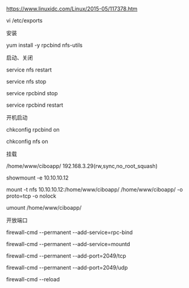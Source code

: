 https://www.linuxidc.com/Linux/2015-05/117378.htm



vi /etc/exports

安装

yum install -y rpcbind nfs-utils



启动、关闭

service nfs restart

service nfs stop

service rpcbind stop

service rpcbind restart



开机启动

chkconfig rpcbind on

chkconfig nfs on



挂载

/home/www/ciboapp/ 192.168.3.29\(rw,sync,no\_root\_squash\)





showmount -e 10.10.10.12

mount -t nfs 10.10.10.12:/home/www/ciboapp/ /home/www/ciboapp/  -o proto=tcp -o nolock

umount /home/www/ciboapp/



开放端口

firewall-cmd --permanent --add-service=rpc-bind

firewall-cmd --permanent --add-service=mountd

firewall-cmd --permanent --add-port=2049/tcp

firewall-cmd --permanent --add-port=2049/udp

firewall-cmd --reload

